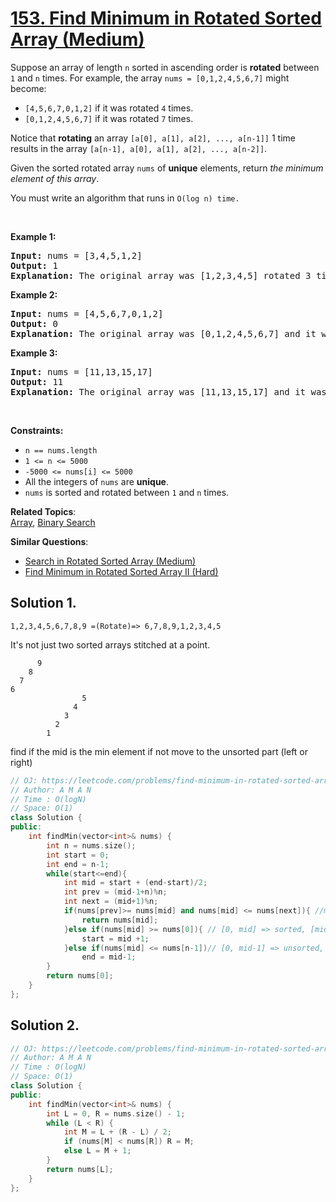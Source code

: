 # [153. Find Minimum in Rotated Sorted Array (Medium)](https://leetcode.com/problems/find-minimum-in-rotated-sorted-array/)

<p>Suppose an array of length <code>n</code> sorted in ascending order is <strong>rotated</strong> between <code>1</code> and <code>n</code> times. For example, the array <code>nums = [0,1,2,4,5,6,7]</code> might become:</p>

<ul>
	<li><code>[4,5,6,7,0,1,2]</code> if it was rotated <code>4</code> times.</li>
	<li><code>[0,1,2,4,5,6,7]</code> if it was rotated <code>7</code> times.</li>
</ul>

<p>Notice that <strong>rotating</strong> an array <code>[a[0], a[1], a[2], ..., a[n-1]]</code> 1 time results in the array <code>[a[n-1], a[0], a[1], a[2], ..., a[n-2]]</code>.</p>

<p>Given the sorted rotated array <code>nums</code> of <strong>unique</strong> elements, return <em>the minimum element of this array</em>.</p>

<p>You must write an algorithm that runs in&nbsp;<code>O(log n) time.</code></p>

<p>&nbsp;</p>
<p><strong>Example 1:</strong></p>

<pre><strong>Input:</strong> nums = [3,4,5,1,2]
<strong>Output:</strong> 1
<strong>Explanation:</strong> The original array was [1,2,3,4,5] rotated 3 times.
</pre>

<p><strong>Example 2:</strong></p>

<pre><strong>Input:</strong> nums = [4,5,6,7,0,1,2]
<strong>Output:</strong> 0
<strong>Explanation:</strong> The original array was [0,1,2,4,5,6,7] and it was rotated 4 times.
</pre>

<p><strong>Example 3:</strong></p>

<pre><strong>Input:</strong> nums = [11,13,15,17]
<strong>Output:</strong> 11
<strong>Explanation:</strong> The original array was [11,13,15,17] and it was rotated 4 times. 
</pre>

<p>&nbsp;</p>
<p><strong>Constraints:</strong></p>

<ul>
	<li><code>n == nums.length</code></li>
	<li><code>1 &lt;= n &lt;= 5000</code></li>
	<li><code>-5000 &lt;= nums[i] &lt;= 5000</code></li>
	<li>All the integers of <code>nums</code> are <strong>unique</strong>.</li>
	<li><code>nums</code> is sorted and rotated between <code>1</code> and <code>n</code> times.</li>
</ul>


**Related Topics**:  
[Array](https://leetcode.com/tag/array/), [Binary Search](https://leetcode.com/tag/binary-search/)

**Similar Questions**:
* [Search in Rotated Sorted Array (Medium)](https://leetcode.com/problems/search-in-rotated-sorted-array/)
* [Find Minimum in Rotated Sorted Array II (Hard)](https://leetcode.com/problems/find-minimum-in-rotated-sorted-array-ii/)

## Solution 1.

```
1,2,3,4,5,6,7,8,9 =(Rotate)=> 6,7,8,9,1,2,3,4,5
```
It's not just two sorted arrays stitched at a point.
```
      9
    8
  7
6               
                5  
              4
            3
          2
        1
```
find if the mid is the min element if not move to the unsorted part (left or right)

```cpp
// OJ: https://leetcode.com/problems/find-minimum-in-rotated-sorted-array/
// Author: A M A N
// Time : O(logN)
// Space: O(1)
class Solution {
public:
    int findMin(vector<int>& nums) {
        int n = nums.size();
        int start = 0;
        int end = n-1;
        while(start<=end){
            int mid = start + (end-start)/2;
            int prev = (mid-1+n)%n;
            int next = (mid+1)%n;
            if(nums[prev]>= nums[mid] and nums[mid] <= nums[next]){ //min element
                return nums[mid];
            }else if(nums[mid] >= nums[0]){ // [0, mid] => sorted, [mid+1, n-1] => unsorted  
                start = mid +1;
            }else if(nums[mid] <= nums[n-1])// [0, mid-1] => unsorted, [mid, n-1] => sorted  
                end = mid-1;
        }
        return nums[0];
    }
};
```

## Solution 2.

```cpp
// OJ: https://leetcode.com/problems/find-minimum-in-rotated-sorted-array/
// Author: A M A N
// Time : O(logN)
// Space: O(1)
class Solution {
public:
    int findMin(vector<int>& nums) {
        int L = 0, R = nums.size() - 1;
        while (L < R) {
            int M = L + (R - L) / 2;
            if (nums[M] < nums[R]) R = M;
            else L = M + 1;
        }
        return nums[L];    
    }
};
```

